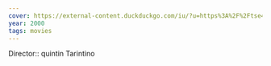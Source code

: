 ```yaml
---
cover: https://external-content.duckduckgo.com/iu/?u=https%3A%2F%2Ftse4.mm.bing.net%2Fth%3Fid%3DOIP.3nvyOkddyFma1o0Ulrs4BgHaLH%26pid%3DApi&f=1&ipt=762b41feb0c18bed4dc2992493fc1f2d5a9d560794ca5f73e4dc2a5d2ee3b1c3&ipo=images
year: 2000
tags: movies
---
```


Director:: quintin Tarintino